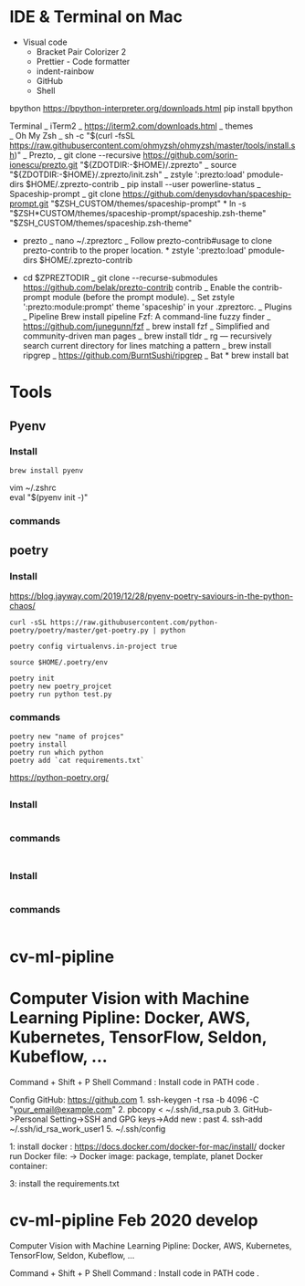 # IDE & Terminal on Mac

- Visual code
  - Bracket Pair Colorizer 2
  - Prettier - Code formatter
  - indent-rainbow
  - GitHub
  - Shell

bpython https://bpython-interpreter.org/downloads.html
pip install bpython

Terminal
_ iTerm2
_ https://iterm2.com/downloads.html
_ themes  
 _ Oh My Zsh
_ sh -c "\$(curl -fsSL https://raw.githubusercontent.com/ohmyzsh/ohmyzsh/master/tools/install.sh)"
_ Prezto,
_ git clone --recursive https://github.com/sorin-ionescu/prezto.git "${ZDOTDIR:-$HOME}/.zprezto"
_ source "${ZDOTDIR:-$HOME}/.zprezto/init.zsh"
_ zstyle ':prezto:load' pmodule-dirs \$HOME/.zprezto-contrib
_ pip install --user powerline-status
_ Spaceship-prompt
_ git clone https://github.com/denysdovhan/spaceship-prompt.git "$ZSH_CUSTOM/themes/spaceship-prompt"
                * ln -s "$ZSH\*CUSTOM/themes/spaceship-prompt/spaceship.zsh-theme" "\$ZSH_CUSTOM/themes/spaceship.zsh-theme"

- prezto
  _ nano ~/.zpreztorc
  _ Follow prezto-contrib#usage to clone prezto-contrib to the proper location. \* zstyle ':prezto:load' pmodule-dirs \$HOME/.zprezto-contrib

* cd \$ZPREZTODIR
  _ git clone --recurse-submodules https://github.com/belak/prezto-contrib contrib
  _ Enable the contrib-prompt module (before the prompt module).
  _ Set zstyle ':prezto:module:prompt' theme 'spaceship' in your .zpreztorc.
  _ Plugins
  _ Pipeline
  Brew install pipeline
  Fzf: A command-line fuzzy finder
  _ https://github.com/junegunn/fzf
  _ brew install fzf
  _ Simplified and community-driven man pages
  _ brew install tldr
  _ rg — recursively search current directory for lines matching a pattern
  _ brew install ripgrep
  _ https://github.com/BurntSushi/ripgrep
  \_ Bat \* brew install bat

# Tools

## Pyenv

### Install

```
brew install pyenv
```

vim ~/.zshrc  
eval "\$(pyenv init -)"

### commands

## poetry

### Install

https://blog.jayway.com/2019/12/28/pyenv-poetry-saviours-in-the-python-chaos/

```
curl -sSL https://raw.githubusercontent.com/python-poetry/poetry/master/get-poetry.py | python

poetry config virtualenvs.in-project true

source $HOME/.poetry/env

poetry init
poetry new poetry_projcet
poetry run python test.py

```

### commands

```
poetry new "name of projces"
poetry install
poetry run which python
poetry add `cat requirements.txt`

```

https://python-poetry.org/

##

### Install

```

```

### commands

```

```

##

### Install

```

```

### commands

```

```

# cv-ml-pipline

# Computer Vision with Machine Learning Pipline: Docker, AWS, Kubernetes, TensorFlow, Seldon, Kubeflow, ...

Command + Shift + P
Shell Command : Install code in PATH
code .

Config GitHub: https://github.com 1. ssh-keygen -t rsa -b 4096 -C "your_email@example.com" 2. pbcopy < ~/.ssh/id_rsa.pub 3. GitHub->Personal Setting->SSH and GPG keys->Add new : past 4. ssh-add ~/.ssh/id_rsa_work_user1 5. ~/.ssh/config

1: install docker : https://docs.docker.com/docker-for-mac/install/
docker run
Docker file: -> Docker image: package, template, planet
Docker container:

3: install the requirements.txt

# cv-ml-pipline Feb 2020 develop

Computer Vision with Machine Learning Pipline: Docker, AWS, Kubernetes, TensorFlow, Seldon, Kubeflow, ...

Command + Shift + P
Shell Command : Install code in PATH
code .
